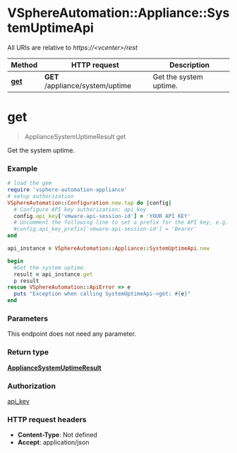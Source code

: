# VSphereAutomation::Appliance::SystemUptimeApi

All URIs are relative to *https://&lt;vcenter&gt;/rest*

Method | HTTP request | Description
------------- | ------------- | -------------
[**get**](SystemUptimeApi.md#get) | **GET** /appliance/system/uptime | Get the system uptime.


# **get**
> ApplianceSystemUptimeResult get

Get the system uptime.

### Example
```ruby
# load the gem
require 'vsphere-automation-appliance'
# setup authorization
VSphereAutomation::Configuration.new.tap do |config|
  # Configure API key authorization: api_key
  config.api_key['vmware-api-session-id'] = 'YOUR API KEY'
  # Uncomment the following line to set a prefix for the API key, e.g. 'Bearer' (defaults to nil)
  #config.api_key_prefix['vmware-api-session-id'] = 'Bearer'
end

api_instance = VSphereAutomation::Appliance::SystemUptimeApi.new

begin
  #Get the system uptime.
  result = api_instance.get
  p result
rescue VSphereAutomation::ApiError => e
  puts "Exception when calling SystemUptimeApi->get: #{e}"
end
```

### Parameters
This endpoint does not need any parameter.

### Return type

[**ApplianceSystemUptimeResult**](ApplianceSystemUptimeResult.md)

### Authorization

[api_key](../README.md#api_key)

### HTTP request headers

 - **Content-Type**: Not defined
 - **Accept**: application/json



